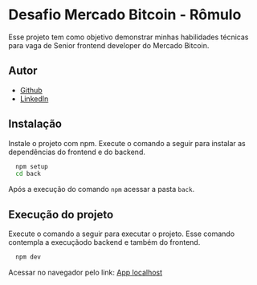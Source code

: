 # Desafio Mercado Bitcoin - Rômulo

Esse projeto tem como objetivo demonstrar minhas habilidades técnicas para vaga de Senior frontend developer do Mercado Bitcoin.

## Autor

- [Github](https://www.github.com/fssromulo)
- [LinkedIn](https://www.linkedin.com/in/fssromulo/)

## Instalação

Instale o projeto com npm. Execute o comando a seguir para instalar as dependências do frontend e do backend.

```bash
  npm setup
  cd back
```
Após a execução do comando `npm` acessar a pasta `back`.


## Execução do projeto

Execute o comando a seguir para executar o projeto. Esse comando contempla a execuçãodo backend e também do frontend.

```bash
  npm dev
```
Acessar no navegador pelo link: [App localhost](http://localhost:5173/)